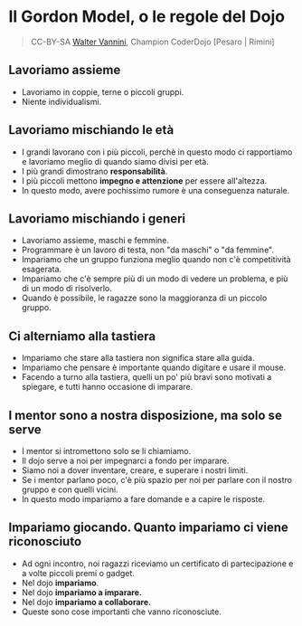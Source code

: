 # Il Gordon Model, o le regole del Dojo
> CC-BY-SA [Walter Vannini](mailto:ipse@waltervannini.it), Champion CoderDojo [Pesaro | Rimini]

## Lavoriamo assieme
* Lavoriamo in coppie, terne o piccoli gruppi.
* Niente individualismi.

## Lavoriamo mischiando le et&agrave; 
* I grandi lavorano con i pi&ugrave; piccoli, perch&egrave; in questo modo ci rapportiamo e lavoriamo meglio  di quando siamo divisi per et&agrave;.
* I pi&ugrave; grandi dimostrano **responsabilit&agrave;**.
* I pi&ugrave; piccoli mettono **impegno e attenzione** per essere all'altezza.
* In questo modo, avere pochissimo rumore &egrave; una conseguenza naturale.

## Lavoriamo mischiando i generi
* Lavoriamo assieme, maschi e femmine.
* Programmare &egrave; un lavoro di testa, non "da maschi" o "da femmine".
* Impariamo che un gruppo funziona meglio quando non c'&egrave; competitivit&agrave; esagerata.
* Impariamo che c'&egrave; sempre pi&ugrave; di un modo di vedere un problema, e pi&ugrave; di un modo di risolverlo.
* Quando &egrave; possibile, le ragazze sono la maggioranza di un piccolo gruppo.

## Ci alterniamo alla tastiera
* Impariamo che stare alla tastiera non significa stare alla guida.
* Impariamo che pensare &egrave; importante quando digitare e usare il mouse.
* Facendo a turno alla tastiera, quelli un po' pi&ugrave; bravi sono motivati a spiegare, e tutti hanno occasione di imparare.

## I mentor sono a nostra disposizione, ma solo se serve

* I mentor si intromettono solo se li chiamiamo.
* Il dojo serve a noi per impegnarci a fondo per imparare.
* Siamo noi a dover inventare, creare, e superare i nostri limiti.
* Se i mentor parlano poco, c'&egrave; pi&ugrave; spazio per noi per parlare con il nostro gruppo e con quelli vicini.
* In questo modo impariamo a fare domande e a capire le risposte.


## Impariamo giocando. Quanto impariamo ci viene riconosciuto

* Ad ogni incontro, noi ragazzi riceviamo un certificato di partecipazione e a volte piccoli premi o gadget.
* Nel dojo **impariamo**.
* Nel dojo **impariamo a imparare.**
* Nel dojo **impariamo a collaborare.**
* Queste sono cose importanti che vanno riconosciute.
